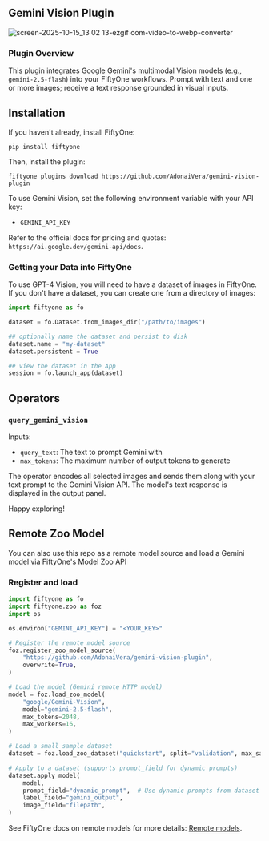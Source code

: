 ## Gemini Vision Plugin

![screen-2025-10-15_13 02 13-ezgif com-video-to-webp-converter](https://github.com/user-attachments/assets/77b4a2f3-8e4b-40dd-921d-3771b257b8d9)

### Plugin Overview

This plugin integrates Google Gemini's multimodal Vision models (e.g., `gemini-2.5-flash`)
into your FiftyOne workflows. Prompt with text and one or more images; receive a
text response grounded in visual inputs.

## Installation

If you haven't already, install FiftyOne:

```shell
pip install fiftyone
```

Then, install the plugin:

```shell
fiftyone plugins download https://github.com/AdonaiVera/gemini-vision-plugin
```

To use Gemini Vision, set the following environment variable with your API key:

- `GEMINI_API_KEY`

Refer to the official docs for pricing and quotas: `https://ai.google.dev/gemini-api/docs`.

### Getting your Data into FiftyOne

To use GPT-4 Vision, you will need to have a dataset of images in FiftyOne. If
you don't have a dataset, you can create one from a directory of images:

```python
import fiftyone as fo

dataset = fo.Dataset.from_images_dir("/path/to/images")

## optionally name the dataset and persist to disk
dataset.name = "my-dataset"
dataset.persistent = True

## view the dataset in the App
session = fo.launch_app(dataset)
```

## Operators

### `query_gemini_vision`

Inputs:

- `query_text`: The text to prompt Gemini with
- `max_tokens`: The maximum number of output tokens to generate

The operator encodes all selected images and sends them along with your text
prompt to the Gemini Vision API. The model's text response is displayed in the
output panel.

Happy exploring!

## Remote Zoo Model

You can also use this repo as a remote model source and load a Gemini model via FiftyOne's Model Zoo API

### Register and load

```python
import fiftyone as fo
import fiftyone.zoo as foz
import os

os.environ["GEMINI_API_KEY"] = "<YOUR_KEY>"

# Register the remote model source
foz.register_zoo_model_source(
    "https://github.com/AdonaiVera/gemini-vision-plugin",
    overwrite=True,
)

# Load the model (Gemini remote HTTP model)
model = foz.load_zoo_model(
    "google/Gemini-Vision",
    model="gemini-2.5-flash",
    max_tokens=2048,
    max_workers=16,
)

# Load a small sample dataset
dataset = foz.load_zoo_dataset("quickstart", split="validation", max_samples=10)

# Apply to a dataset (supports prompt_field for dynamic prompts)
dataset.apply_model(
    model,
    prompt_field="dynamic_prompt",  # Use dynamic prompts from dataset
    label_field="gemini_output",
    image_field="filepath",
)
```

See FiftyOne docs on remote models for more details: [Remote models](https://docs.voxel51.com/model_zoo/remote.html).
